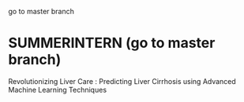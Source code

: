 go to master branch
# SUMMERINTERN (go to master branch)
Revolutionizing Liver Care : Predicting Liver Cirrhosis using Advanced Machine Learning Techniques
